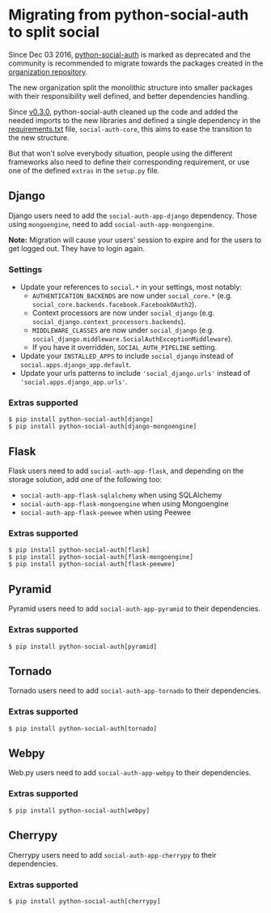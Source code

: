 # Migrating from python-social-auth to split social

Since Dec 03 2016, [python-social-auth](https://github.com/omab/python-social-auth)
is marked as deprecated and the community is recommended to migrate
towards the packages created in the [organization repository](https://github.com/python-social-auth/social-core).

The new organization split the monolithic structure into smaller
packages with their responsibility well defined, and better
dependencies handling.

Since [v0.3.0](https://github.com/omab/python-social-auth/tree/v0.3.0),
python-social-auth cleaned up the code and added the needed imports to
the new libraries and defined a single dependency in the [requirements.txt](https://github.com/omab/python-social-auth/blob/v0.3.0/requirements.txt)
file, `social-auth-core`, this aims to ease the transition to the new structure.

But that won't solve everybody situation, people using the different
frameworks also need to define their corresponding requirement, or use
one of the defined `extras` in the `setup.py` file.

## Django

Django users need to add the `social-auth-app-django`
dependency. Those using `mongoengine`, need to add
`social-auth-app-mongoengine`.

**Note:** Migration will cause your users' session to expire and for the users to get logged out. They have to login again.

### Settings

- Update your references to `social.*` in your settings, most notably:
  - `AUTHENTICATION_BACKENDS` are now under `social_core.*`
    (e.g. `social_core.backends.facebook.FacebookOAuth2`).
  - Context processors are now under `social_django`
    (e.g. `social_django.context_processors.backends`).
  - `MIDDLEWARE_CLASSES` are now under `social_django`
    (e.g. `social_django.middleware.SocialAuthExceptionMiddleware`).
  - If you have it overridden, `SOCIAL_AUTH_PIPELINE` setting.
- Update your `INSTALLED_APPS` to include `social_django` instead of
`social.apps.django_app.default`.
- Update your urls patterns to include `'social_django.urls'` instead of
  `'social.apps.django_app.urls'`.

### Extras supported

```
$ pip install python-social-auth[django]
$ pip install python-social-auth[django-mongoengine]
```

## Flask

Flask users need to add `social-auth-app-flask`, and depending on the
storage solution, add one of the following too:

  - `social-auth-app-flask-sqlalchemy` when using SQLAlchemy
  - `social-auth-app-flask-mongoengine` when using Mongoengine
  - `social-auth-app-flask-peewee` when using Peewee


### Extras supported

```
$ pip install python-social-auth[flask]
$ pip install python-social-auth[flask-mongoengine]
$ pip install python-social-auth[flask-peewee]
```

## Pyramid

Pyramid users need to add `social-auth-app-pyramid` to their dependencies.

### Extras supported

```
$ pip install python-social-auth[pyramid]
```

## Tornado

Tornado users need to add `social-auth-app-tornado` to their dependencies.

### Extras supported

```
$ pip install python-social-auth[tornado]
```


## Webpy

Web.py users need to add `social-auth-app-webpy` to their dependencies.

### Extras supported

```
$ pip install python-social-auth[webpy]
```


## Cherrypy

Cherrypy users need to add `social-auth-app-cherrypy` to their dependencies.

### Extras supported

```
$ pip install python-social-auth[cherrypy]
```
